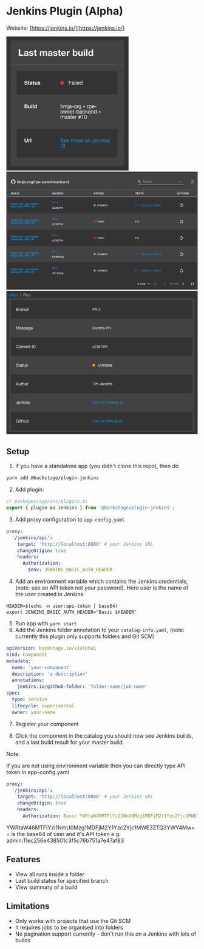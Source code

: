 # Jenkins Plugin (Alpha)

Website: [https://jenkins.io/](https://jenkins.io/)

<img src="./src/assets/last-master-build.png"  alt="Last master build"/>
<img src="./src/assets/folder-results.png"  alt="Folder results"/>
<img src="./src/assets/build-details.png"  alt="Build details"/>

## Setup

1. If you have a standalone app (you didn't clone this repo), then do

```bash
yarn add @backstage/plugin-jenkins
```

2. Add plugin:

```js
// packages/app/src/plugins.ts
export { plugin as Jenkins } from '@backstage/plugin-jenkins';
```

3. Add proxy configuration to `app-config.yaml`

```yaml
proxy:
  '/jenkins/api':
    target: 'http://localhost:8080' # your Jenkins URL
    changeOrigin: true
    headers:
      Authorization:
        $env: JENKINS_BASIC_AUTH_HEADER
```

4. Add an environment variable which contains the Jenkins credentials, (note: use an API token not your password). Here user is the name of the user created in Jenkins.

```shell
HEADER=$(echo -n user:api-token | base64)
export JENKINS_BASIC_AUTH_HEADER="Basic $HEADER"
```

5. Run app with `yarn start`
6. Add the Jenkins folder annotation to your `catalog-info.yaml`, (note: currently this plugin only supports folders and Git SCM)

```yaml
apiVersion: backstage.io/v1alpha1
kind: Component
metadata:
  name: 'your-component'
  description: 'a description'
  annotations:
    jenkins.io/github-folder: 'folder-name/job-name'
spec:
  type: service
  lifecycle: experimental
  owner: your-name
```

7. Register your component

8. Click the component in the catalog you should now see Jenkins builds, and a last build result for your master build.

Note:

If you are not using environment variable then you can directly type API token in app-config.yaml

```yaml
proxy:
  '/jenkins/api':
    target: 'http://localhost:8080' # your Jenkins URL
    changeOrigin: true
    headers:
      Authorization: Basic YWRtaW46MTFlYzI1NmU0Mzg1MDFjM2Y1Yzc2Yjc1MWE3ZTQ3YWY4Mw==
```

YWRtaW46MTFlYzI1NmU0Mzg1MDFjM2Y1Yzc2Yjc1MWE3ZTQ3YWY4Mw== is the base64 of user and it's API token e.g. admin:11ec256e438501c3f5c76b751a7e47af83

## Features

- View all runs inside a folder
- Last build status for specified branch
- View summary of a build

## Limitations

- Only works with projects that use the Git SCM
- It requires jobs to be organised into folders
- No pagination support currently - don't run this on a Jenkins with lots of builds
